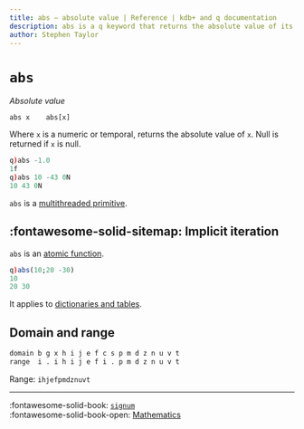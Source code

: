```yaml
---
title: abs – absolute value | Reference | kdb+ and q documentation
description: abs is a q keyword that returns the absolute value of its argument
author: Stephen Taylor
---
```

# `abs`




_Absolute value_

```syntax
abs x    abs[x]
```

Where `x` is a numeric or temporal, returns 
the absolute value of `x`. 
Null is returned if `x` is null. 

```q
q)abs -1.0
1f
q)abs 10 -43 0N
10 43 0N
```

`abs` is a [multithreaded primitive](../kb/mt-primitives.md).


## :fontawesome-solid-sitemap: Implicit iteration

`abs` is an [atomic function](../basics/atomic.md).

```q
q)abs(10;20 -30)
10
20 30
```

It applies to [dictionaries and tables](../basics/math.md#dictionaries-and-tables).


## Domain and range

```txt
domain b g x h i j e f c s p m d z n u v t
range  i . i h i j e f i . p m d z n u v t
```

Range: `ihjefpmdznuvt`

----
:fontawesome-solid-book: 
[`signum`](signum.md) 
<br>
:fontawesome-solid-book-open: 
[Mathematics](../basics/math.md)
